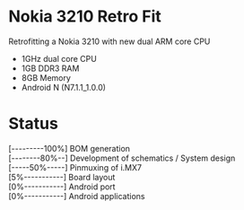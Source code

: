 # Nokia 3210 Retro Fit
Retrofitting a Nokia 3210 with new dual ARM core CPU

* 1GHz dual core CPU
* 1GB DDR3 RAM
* 8GB Memory
* Android N (N7.1.1_1.0.0)

# Status
[---------100%] BOM generation  
[--------80%--] Development of schematics / System design  
[-----50%-----] Pinmuxing of i.MX7  
[5%-----------] Board layout  
[0%-----------] Android port  
[0%-----------] Android applications  
